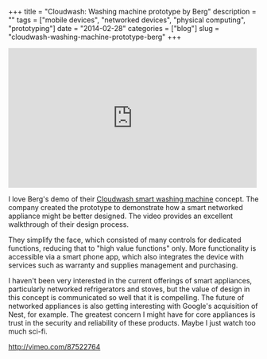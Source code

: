 +++
title = "Cloudwash: Washing machine prototype by Berg"
description = ""
tags = ["mobile devices", "networked devices", "physical computing", "prototyping"]
date = "2014-02-28"
categories = ["blog"]
slug = "cloudwash-washing-machine-prototype-berg"
+++



  <div class="video"><iframe src="http://player.vimeo.com/video/87522764?color=ffffff" width="500" height="281" frameborder="0" webkitallowfullscreen mozallowfullscreen allowfullscreen></iframe></div>
<p>I love Berg's demo of their <a href="http://vimeo.com/bergstudio/cloudwash">Cloudwash smart washing machine</a> concept. The company created the prototype to demonstrate how a smart networked appliance might be better designed. The video provides an excellent walkthrough of their design process.</p>
<p>They simplify the face, which consisted of many controls for dedicated functions, reducing that to "high value functions" only. More functionality is accessible via a smart phone app, which also integrates the device with services such as warranty and supplies management and purchasing. </p>
<p>I haven't been very interested in the current offerings of smart appliances, particularly networked refrigerators and stoves, but the value of design in this concept is communicated so well that it is compelling. The future of networked appliances is also getting interesting with Google's acquisition of Nest, for example. The greatest concern I might have for core appliances is trust in the security and reliability of these products. Maybe I just watch too much sci-fi. </p>
    
  <a href="http://vimeo.com/87522764">http://vimeo.com/87522764</a>
